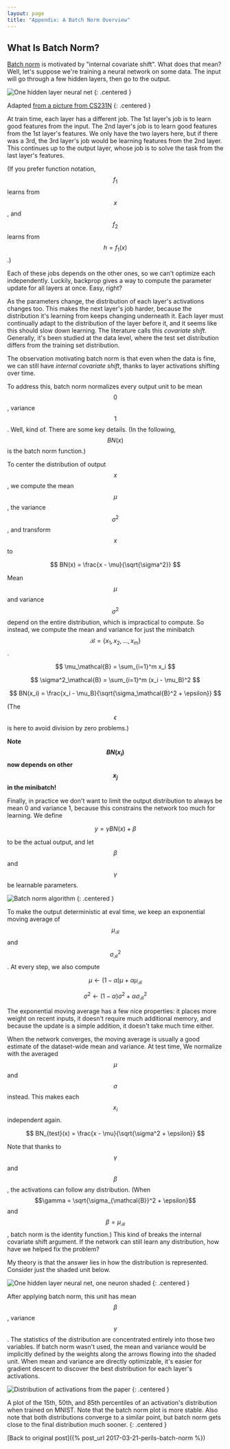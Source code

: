 ```yaml
---
layout: page
title: "Appendix: A Batch Norm Overview"
---
```


What Is Batch Norm?
--------------------------------------------------------------------------------

[Batch norm](http://proceedings.mlr.press/v37/ioffe15.pdf) is motivated by "internal covariate shift". What does that mean?
Well, let's suppose we're training a neural network on some data. The input
will go through a few hidden layers, then go to the output.

![One hidden layer neural net](/public/perils-batch-norm/neural_net.jpeg)
{: .centered }

Adapted [from a picture from CS231N](http://cs231n.github.io/neural-networks-1/)
{: .centered }

At train time, each layer has a different job.
The 1st layer's job is to learn good features from the input. The 2nd layer's
job is to learn good features from the 1st layer's features. We only have
the two layers here, but if there was a 3rd, the 3rd layer's
job would be learning features from the 2nd layer. This continues up to the
output layer, whose job is to solve the task from the last layer's features.

(If you prefer function notation, $$f_1$$ learns from $$x$$, and $$f_2$$
learns from $$h = f_1(x)$$.)

Each of these jobs depends on the other ones, so we can't optimize each independently.
Luckily, backprop gives a way to compute the parameter update
for all layers at once. Easy, right?

As the parameters change, the distribution of each layer's activations
changes too. This makes the next layer's job harder, because the distribution
it's learning from keeps changing underneath it. Each layer must
continually adapt to the distribution of the layer before it, and
it seems like this should slow down learning.
The literature calls this *covariate shift*. Generally, it's been studied at
the data level, where the
test set distribution differs from the training set distribution.

The observation motivating batch norm is that even when the data is fine,
we can still have *internal covariate shift*, thanks to layer activations
shifting over time.

To address this, batch norm normalizes every output unit to be mean $$0$$,
variance $$1$$. Well, kind of. There are some key details. (In the following,
$$BN(x)$$ is the batch norm function.)

To center the distribution of output $$x$$, we compute the mean $$\mu$$, the variance
$$\sigma^2$$, and transform $$x$$ to

$$
    BN(x) = \frac{x - \mu}{\sqrt{\sigma^2}}
$$

Mean $$\mu$$ and variance $$\sigma^2$$ depend on the entire distribution, which
is impractical to compute. So instead, we compute the mean and variance for
just the minibatch $$\mathcal{B} = \{x_1, x_2,\ldots, x_m\}$$.

$$
    \mu_\mathcal{B} = \sum_{i=1}^m x_i
$$

$$
    \sigma^2_\mathcal{B} = \sum_{i=1}^m (x_i - \mu_B)^2
$$

$$
    BN(x_i) = \frac{x_i - \mu_B}{\sqrt{\sigma_\mathcal{B}^2 + \epsilon}}
$$

(The $$\epsilon$$ is here to avoid division by zero problems.)

**Note $$BN(x_i)$$ now depends on other $$x_j$$ in the minibatch!**

Finally, in practice we don't want to limit the output distribution to always
be mean 0 and variance 1, because this constrains the network too much
for learning. We define

$$
    y = \gamma BN(x) + \beta
$$

to be the actual output, and let $$\beta$$ and $$\gamma$$ be learnable
parameters.

![Batch norm algorithm](/public/perils-batch-norm/batch-norm-alg.png)
{: .centered }

To make the output deterministic at eval time, we keep an exponential moving average
of $$\mu_\mathcal{B}$$ and $$\sigma^2_\mathcal{B}$$. At every step,
we also compute

$$
    \mu \gets (1-\alpha) \mu + \alpha \mu_\mathcal{B}
$$

$$
    \sigma^2 \gets (1-\alpha) \sigma^2 + \alpha\sigma^2_\mathcal{B}
$$

The exponential moving average has a few nice properties: it places more weight
on recent inputs, it doesn't require much additional memory, and because the update
is a simple addition, it doesn't take much time either.

When the network converges, the moving average is usually a good estimate of the
dataset-wide mean and variance.
At test time, We normalize with the averaged $$\mu$$ and $$\sigma$$
instead. This makes each $$x_i$$ independent again.

$$
    BN_{test}(x) = \frac{x - \mu}{\sqrt{\sigma^2 + \epsilon}}
$$

Note that thanks to $$\gamma$$ and $$\beta$$, the activations can follow
any distribution. (When $$\gamma = \sqrt{\sigma_{\mathcal{B}}^2 + \epsilon}$$ and
$$\beta = \mu_{\mathcal{B}}$$, batch norm is the identity function.)
This kind of breaks the internal covariate shift argument. If the network
can still learn any distribution, how have we helped fix the problem?

My theory is that the answer lies in how the distribution is represented.
Consider just the shaded unit below.

![One hidden layer neural net, one neuron shaded](/public/perils-batch-norm/nn_1shaded.jpg)
{: .centered }

After applying batch norm, this unit has mean $$\beta$$, variance $$\gamma$$.
The statistics of the distribution are concentrated entirely into those two variables.
If batch norm wasn't used, the mean and variance would be implicitly
defined by the weights along the arrows flowing into the shaded unit.
When mean and variance are directly optimizable, it's easier
for gradient descent to discover the best distribution for each layer's activations.

![Distribution of activations from the paper](/public/perils-batch-norm/batch-norm-distribution.png)
{: .centered }

A plot of the 15th, 50th, and 85th percentiles of an activation's distribution when trained
on MNIST. Note that the batch norm plot is more stable. Also note that both distributions
converge to a similar point, but batch norm gets close to the final distribution much sooner.
{: .centered }

[Back to original post]({% post_url 2017-03-21-perils-batch-norm %})
